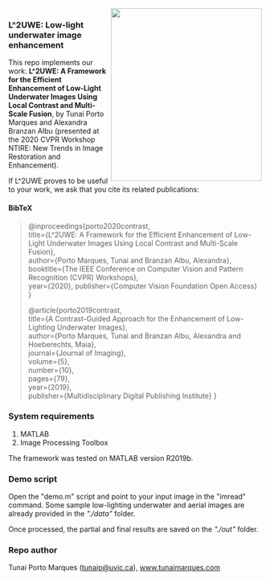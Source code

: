 <img height="343px" width="300px" align="right" src="https://i.imgur.com/fFuKV6O.png">  

### L^2UWE: Low-light underwater image enhancement

This repo implements our work: **L^2UWE: A Framework for the Efficient Enhancement of Low-Light Underwater Images Using Local Contrast and Multi-Scale Fusion**, by Tunai Porto Marques and Alexandra Branzan Albu (presented at the 2020 CVPR Workshop NTIRE: New Trends in Image Restoration and Enhancement).

If L^2UWE proves to be useful to your work, we ask that you cite its related publications:



#### BibTeX

>    @inproceedings{porto2020contrast,    
>      title={L^2UWE: A Framework for the Efficient Enhancement of Low-Light Underwater Images Using Local Contrast and Multi-Scale Fusion},    
>      author={Porto Marques, Tunai and Branzan Albu, Alexandra},    
>      booktitle={The IEEE Conference on Computer Vision and Pattern Recognition (CVPR) Workshops},    
>      year={2020},
>      publisher={Computer Vision Foundation Open Access} }
>
>    @article{porto2019contrast,    
>      title={A Contrast-Guided Approach for the Enhancement of Low-Lighting Underwater Images},    
>      author={Porto Marques, Tunai and Branzan Albu, Alexandra and Hoeberechts, Maia},    
>      journal={Journal of Imaging},      
>      volume={5},  
>      number={10},  
>      pages={79},  
>      year={2019},  
>      publisher={Multidisciplinary Digital Publishing Institute} }

### System requirements

1. MATLAB 
2. Image Processing Toolbox 

The framework was tested on MATLAB version R2019b.

### Demo script

Open the "demo.m" script and point to your input image in the "imread" command. Some sample low-lighting underwater and aerial images are already provided in the *"./data"* folder. 

Once processed, the partial and final results are saved on the *"./out"* folder.

### Repo author

Tunai Porto Marques (tunaip@uvic.ca), www.tunaimarques.com 




